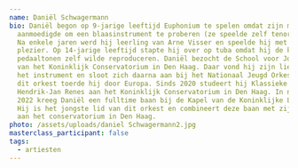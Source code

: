 ```yaml
---
name: Daniël Schwagermann
bio: Daniël begon op 9-jarige leeftijd Euphonium te spelen omdat zijn moeder hem
  aanmoedigde om een blaasinstrument te proberen (ze speelde zelf tenorhoorn).
  Na enkele jaren werd hij leerling van Arne Visser en speelde hij met veel
  plezier. Op 14-jarige leeftijd stapte hij over op tuba omdat hij de klank van
  pedaaltonen zelf wilde reproduceren. Daniël bezocht de School voor Jong Talent
  van het Koninklijk Conservatorium in Den Haag. Daar vond hij zijn liefde voor
  het instrument en sloot zich daarna aan bij het Nationaal Jeugd Orkest. Met
  dit orkest toerde hij door Europa. Sinds 2020 studeert hij Klassieke Tuba bij
  Hendrik-Jan Renes aan het Koninklijk Conservatorium in Den Haag. In november
  2022 kreeg Daniël een fulltime baan bij de Kapel van de Koninklijke Landmacht.
  Hij is het jongste lid van dit orkest en combineert deze baan met zijn studie
  aan het conservatorium in Den Haag.
photo: /assets/uploads/daniel Schwagermann2.jpg
masterclass_participant: false
tags:
  - artiesten
---
```

